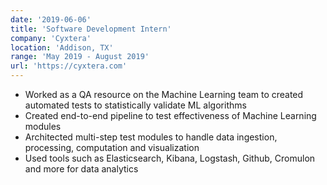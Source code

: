 ```yaml
---
date: '2019-06-06'
title: 'Software Development Intern'
company: 'Cyxtera'
location: 'Addison, TX'
range: 'May 2019 - August 2019'
url: 'https://cyxtera.com'
---
```


- Worked as a QA resource on the Machine Learning team to created automated tests to statistically validate ML algorithms
- Created end-to-end pipeline to test effectiveness of Machine Learning modules
- Architected multi-step test modules to handle data ingestion, processing, computation and visualization
- Used tools such as Elasticsearch, Kibana, Logstash, Github, Cromulon and more for data analytics
